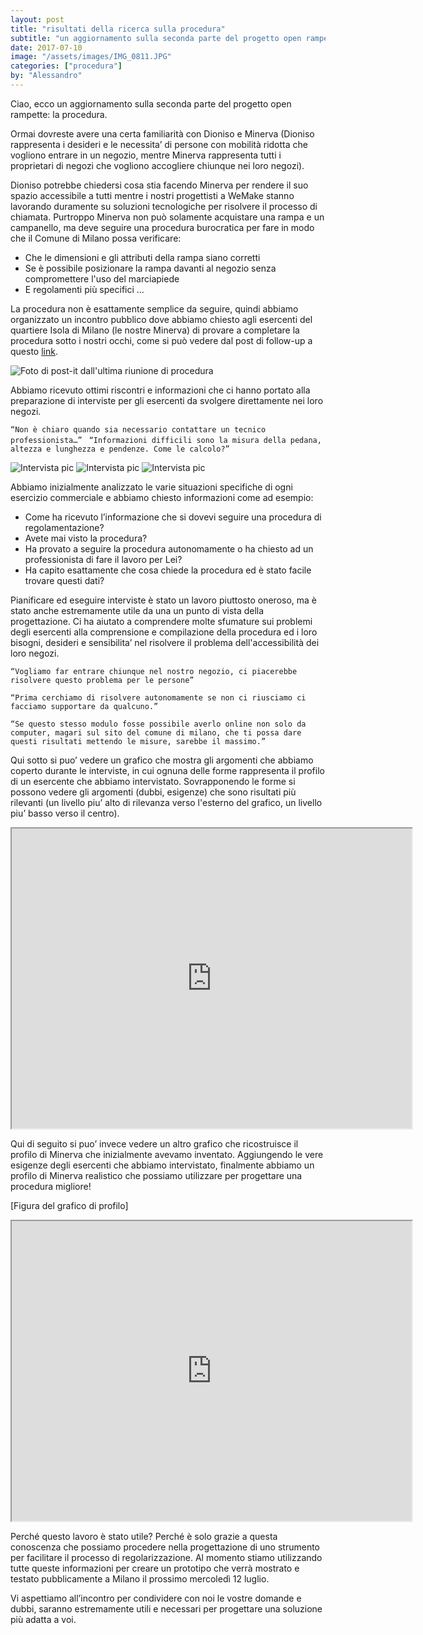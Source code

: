 ```yaml
---
layout: post
title: "risultati della ricerca sulla procedura"
subtitle: "un aggiornamento sulla seconda parte del progetto open rampette: la procedura."
date: 2017-07-10
image: "/assets/images/IMG_0811.JPG"
categories: ["procedura"]
by: "Alessandro"
---
```


Ciao, ecco un aggiornamento sulla seconda parte del progetto open rampette: la procedura.

Ormai dovreste avere una certa familiarità con Dioniso e Minerva (Dioniso rappresenta i desideri e le necessita’ di persone con mobilità ridotta che vogliono entrare in un negozio, mentre Minerva rappresenta tutti i proprietari di negozi che vogliono accogliere chiunque nei loro negozi).

Dioniso potrebbe chiedersi cosa stia facendo Minerva per rendere il suo spazio accessibile a tutti mentre i nostri progettisti a WeMake stanno lavorando duramente su soluzioni tecnologiche per risolvere il processo di chiamata.
Purtroppo Minerva non può solamente acquistare una rampa e un campanello, ma deve seguire una procedura burocratica per fare in modo che il Comune di Milano possa verificare:
- Che le dimensioni e gli attributi della rampa siano corretti
- Se è possibile posizionare la rampa davanti al negozio senza compromettere l'uso del marciapiede
- E regolamenti più specifici ...

La procedura non è esattamente semplice da seguire, quindi abbiamo organizzato un incontro pubblico dove abbiamo chiesto agli esercenti del quartiere Isola di Milano (le nostre Minerva) di provare a completare la procedura sotto i nostri occhi, come si può vedere dal post di follow-up a questo [link](https://edgeryders.eu/en/open-rampette-la-procedura-incontro-2305-lastecca30).


![Foto di post-it dall'ultima riunione di procedura](https://c1.staticflickr.com/5/4252/34721103722_6460bc455c_z.jpg)

Abbiamo ricevuto ottimi riscontri e informazioni che ci hanno portato alla preparazione di interviste per gli esercenti da svolgere direttamente nei loro negozi.

`“Non è chiaro quando sia necessario contattare un tecnico professionista…”
`
`“Informazioni difficili sono la misura della pedana, altezza e lunghezza e pendenze. Come le calcolo?”
`

![Intervista pic](../assets/images/IMG_0796.JPG)
![Intervista pic](../assets/images/IMG_0797.JPG)
![Intervista pic](../assets/images/IMG_0811.JPG)

Abbiamo inizialmente analizzato le varie situazioni specifiche di ogni esercizio commerciale e abbiamo chiesto informazioni come ad esempio:
- Come ha ricevuto l’informazione che si dovevi seguire una procedura di regolamentazione?
- Avete mai visto la procedura?
- Ha provato a seguire la procedura autonomamente o ha chiesto ad un professionista di fare il lavoro per Lei?
- Ha capito esattamente che cosa chiede la procedura ed è stato facile trovare questi dati?

Pianificare ed eseguire interviste è stato un lavoro piuttosto oneroso, ma è stato anche estremamente utile da una un punto di vista della progettazione. Ci ha aiutato a comprendere molte sfumature sui problemi degli esercenti alla comprensione e compilazione della procedura ed i loro bisogni, desideri e sensibilita’ nel risolvere il problema dell'accessibilità dei loro negozi.

`“Vogliamo far entrare chiunque nel nostro negozio, ci piacerebbe risolvere questo problema per le persone”`

`“Prima cerchiamo di risolvere autonomamente se non ci riusciamo ci facciamo supportare da qualcuno.”`

`“Se questo stesso modulo fosse possibile averlo online non solo da computer, magari sul sito del comune di milano, che ti possa dare questi risultati mettendo le misure, sarebbe il massimo.”`

Qui sotto si puo’ vedere un grafico che mostra gli argomenti che abbiamo coperto durante le interviste, in cui ognuna delle forme rappresenta il profilo di un esercente che abbiamo intervistato. Sovrapponendo le forme si possono vedere gli argomenti (dubbi, esigenze) che sono risultati più rilevanti (un livello piu’ alto di rilevanza verso l'esterno del grafico, un livello piu’ basso verso il centro).

<iframe src="https://drive.google.com/file/d/0B2Qw-X5Jj_X_LU44S0hHdDdBSTg/preview" width="640" height="480"></iframe>

Qui di seguito si puo’ invece vedere un altro grafico che ricostruisce il profilo di Minerva che inizialmente avevamo inventato. Aggiungendo le vere esigenze degli esercenti che abbiamo intervistato, finalmente abbiamo un profilo di Minerva realistico che possiamo utilizzare per progettare una procedura migliore!

[Figura del grafico di profilo]
<iframe src="https://drive.google.com/file/d/0B2Qw-X5Jj_X_ZjFmZnBWVjhXRmc/preview" width="640" height="480"></iframe>

Perché questo lavoro è stato utile? Perché è solo grazie a questa conoscenza che possiamo procedere nella progettazione di uno strumento per facilitare il processo di regolarizzazione.
Al momento stiamo utilizzando tutte queste informazioni per creare un prototipo che verrà mostrato e testato pubblicamente a Milano il prossimo mercoledì 12 luglio.

Vi aspettiamo all’incontro per condividere con noi le vostre domande e dubbi, saranno estremamente utili e necessari per progettare una soluzione più adatta a voi.
